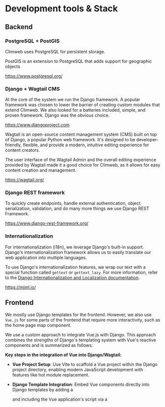 # Development tools & Stack

## Backend

### PostgreSQL + PostGIS

Climweb uses PostgreSQL for persistent storage.

PostGIS is an extension to PostgreSQL that adds support for geographic objects

https://www.postgresql.org/

### Django + Wagtail CMS

At the core of the system we run the Django framework. A popular framework was chosen
to lower the barrier of creating custom modules that extend Climweb. We also looked for a batteries included,
simple, and proven framework. Django was the obvious choice.

https://www.djangoproject.com

Wagtail is an open-source content management system (CMS) built on top of Django, a popular Python web framework. It's
designed to be developer-friendly, flexible, and provide a modern, intuitive editing experience for content creators.

The user interface of the Wagtail Admin and the overall editing experience provided by Wagtail made it a good choice for
Climweb, as it allows for easy content creation and management.

https://wagtail.org/

### Django REST framework

To quickly create endpoints, handle external authentication, object serialization, validation,
and do many more things we use Django REST Framework.

https://www.django-rest-framework.org/

### Internationalization

For internationalization (i18n), we leverage Django's built-in support. Django's internationalization framework allows
us to easily translate our web application into multiple languages.

To use Django's internationalization features, we wrap our text with a special function called `gettext` or
`gettext_lazy`.
For more information, refer to
the [Django Internationalization and Localization documentation](https://docs.djangoproject.com/en/3.2/topics/i18n/).

https://mjml.io/

## Frontend

We mostly use Django templates for the frontend. However, we also use `Vue.js` for some parts of the frontend that
require more interactivity, such as the home page map component.

We use a custom approach to integrate Vue.js with Django. This approach combines the strengths of Django's templating
system with Vue's reactive components and is summarized as follows:

**Key steps in the integration of Vue into Django/Wagtail:**

- **Vue Project Setup**: Use Vite to scaffold a Vue project within the Django project directory, enabling modern
  JavaScript development with features like hot module replacement.

- **Django Template Integration**: Embed Vue components directly into Django templates by adding a <div id="app"></div>
  and including the Vue application's script via a <script type="module"> tag pointing to the Vite dev server.

- **Development Workflow:** Leverage Vite's development server for rapid development and testing, allowing real-time
  updates to Vue components without full page reloads.

- **Production Build**: Configure Vite to output a production-ready build, and adjust Django's static files settings to
  serve the compiled assets appropriately.

- **State Management:** Incorporate Pinia for state management within Vue components, facilitating organized and
  maintainable application state.

This integration strategy enables us to enhance our templates with dynamic Vue components while
maintaining the benefits of Django's server-side rendering and template system.

The approach is explained in
details [here](https://ilikerobots.medium.com/django-vue-vite-rest-not-required-ca63cfa558fd)

### Icons

We mostly use Font Awesome for SVG icons. Font Awesome is a popular icon library that provides a wide range of scalable
vector icons. We use [wagtail-font-awesome-svg](https://github.com/wagtail-nest/wagtail-font-awesome-svg), a Wagtail
package that allows us to use Font Awesome icons in Wagtail projects.

https://fontawesome.com/